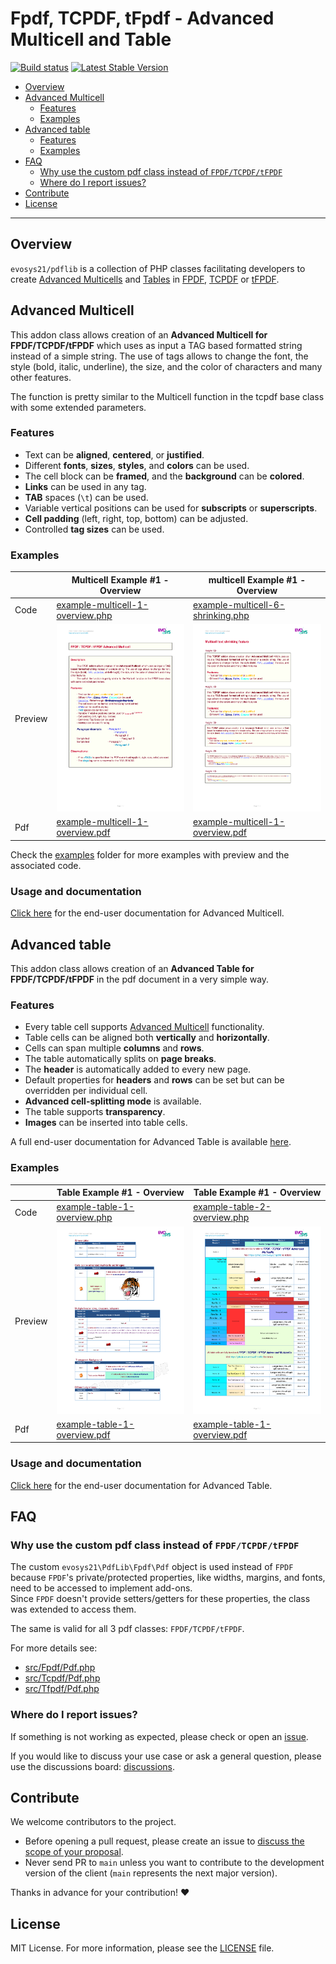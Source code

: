 <h1>Fpdf, TCPDF, tFpdf - Advanced Multicell and Table</h1>

[![Build status](https://github.com/evosys21/pdflib/workflows/build/badge.svg)](https://github.com/evosys21/pdflib/actions) 
[![Latest Stable Version](https://poser.pugx.org/evosys21/phplib/v/stable)](https://packagist.org/packages/evosys21/phplib)

<!-- TOC -->
  * [Overview](#overview)
  * [Advanced Multicell](#advanced-multicell)
    * [Features](#features)
    * [Examples](#examples)
  * [Advanced table](#advanced-table)
    * [Features](#features-1)
    * [Examples](#examples-1)
  * [FAQ](#faq)
    * [Why use the custom pdf class instead of `FPDF/TCPDF/tFPDF`](#why-use-the-custom-pdf-class-instead-of-fpdftcpdftfpdf)
    * [Where do I report issues?](#where-do-i-report-issues)
  * [Contribute](#contribute)
  * [License](#license)
<!-- TOC -->

---

## Overview

`evosys21/pdflib` is a collection of PHP classes facilitating developers to create [Advanced Multicells](#advanced-multicell) and [Tables](#advanced-table) in [FPDF](http://www.fpdf.org), [TCPDF](https://github.com/tecnickcom/TCPDF) or
[tFPDF](http://fpdf.org/en/script/script92.php).

## Advanced Multicell

This addon class allows creation of an **Advanced Multicell for FPDF/TCPDF/tFPDF** which uses as input a TAG based formatted
string instead of a simple string. The use of tags allows to change the font, the style (bold, italic, underline),
the size, and the color of characters and many other features.

The function is pretty similar to the Multicell function in the tcpdf base class with some extended parameters.

### Features

- Text can be **aligned**, **centered**, or **justified**.
- Different **fonts**, **sizes**, **styles**, and **colors** can be used.
- The cell block can be **framed**, and the **background** can be **colored**.
- **Links** can be used in any tag.
- **TAB** spaces (`\t`) can be used.
- Variable vertical positions can be used for **subscripts** or **superscripts**.
- **Cell padding** (left, right, top, bottom) can be adjusted.
- Controlled **tag sizes** can be used.
  
### Examples

|         | Multicell Example #1 - Overview                                                                                             | multicell Example #1 - Overview                                                                                               | 
|---------|-----------------------------------------------------------------------------------------------------------------------------|-------------------------------------------------------------------------------------------------------------------------------|
| Code    | [example-multicell-1-overview.php](examples/Tcpdf/example-multicell-1-overview.php)                                         | [example-multicell-6-shrinking.php](examples/Tcpdf/example-multicell-6-shrinking.php)                                         |
| Preview | [<img src="examples/Tcpdf/example-multicell-1-overview.png" height="300">](examples/Tcpdf/example-multicell-1-overview.pdf) | [<img src="examples/Tcpdf/example-multicell-6-shrinking.png" height="300">](examples/Tcpdf/example-multicell-6-shrinking.pdf) |
| Pdf     | [example-multicell-1-overview.pdf](examples/Tcpdf/example-multicell-1-overview.pdf)                                         | [example-multicell-1-overview.pdf](examples/Tcpdf/example-multicell-1-overview.pdf)                                           |      |

Check the [examples](examples) folder for more examples with preview and the associated code.

### Usage and documentation

[Click here](docs/multicell.md) for the end-user documentation for Advanced Multicell.

## Advanced table

This addon class allows creation of an **Advanced Table for FPDF/TCPDF/tFPDF** in the pdf document in a very simple way.

### Features

- Every table cell supports [Advanced Multicell](#advanced-multicell) functionality.
- Table cells can be aligned both **vertically** and **horizontally**.
- Cells can span multiple **columns** and **rows**.
- The table automatically splits on **page breaks**.
- The **header** is automatically added to every new page.
- Default properties for **headers** and **rows** can be set but can be overridden per individual cell.
- **Advanced cell-splitting mode** is available.
- The table supports **transparency**.
- **Images** can be inserted into table cells.

A full end-user documentation for Advanced Table is available [here](docs/table.md).

### Examples

|         | Table Example #1 - Overview                                                                                         | Table Example #1 - Overview                                                                                         | 
|---------|---------------------------------------------------------------------------------------------------------------------|---------------------------------------------------------------------------------------------------------------------|
| Code    | [example-table-1-overview.php](examples/Tcpdf/example-table-1-overview.php)                                         | [example-table-2-overview.php](examples/Tcpdf/example-table-2-overview.php)                                         |
| Preview | [<img src="examples/Tcpdf/example-table-1-overview.png" height="300">](examples/Tcpdf/example-table-1-overview.pdf) | [<img src="examples/Tcpdf/example-table-2-overview.png" height="300">](examples/Tcpdf/example-table-2-overview.pdf) |
| Pdf     | [example-table-1-overview.pdf](examples/Tcpdf/example-table-1-overview.pdf)                                         | [example-table-1-overview.pdf](examples/Tcpdf/example-table-1-overview.pdf)                                         |      |

### Usage and documentation

[Click here](docs/table.md) for the end-user documentation for Advanced Table.

## FAQ

### Why use the custom pdf class instead of `FPDF/TCPDF/tFPDF`

The custom `evosys21\PdfLib\Fpdf\Pdf` object is used instead of `FPDF` because `FPDF`'s private/protected properties,
like widths, margins, and fonts, need to be accessed to implement add-ons.  
Since `FPDF` doesn't provide setters/getters for these properties, the class was extended to 
access them.

The same is valid for all 3 pdf classes: `FPDF/TCPDF/tFPDF`.

For more details see: 
 - [src/Fpdf/Pdf.php](src/Fpdf/Pdf.php)
 - [src/Tcpdf/Pdf.php](src/Tcpdf/Pdf.php)
 - [src/Tfpdf/Pdf.php](src/Tfpdf/Pdf.php)

### Where do I report issues?

If something is not working as expected, please check or open an
[issue](https://github.com/evosys21/pdflib/issues).

If you would like to discuss your use case or ask a general question, please use the discussions board:
[discussions](https://github.com/evosys21/pdflib/discussions).

## Contribute

We welcome contributors to the project.

- Before opening a pull request, please create an issue to
  [discuss the scope of your proposal](https://github.com/evosys21/pdflib/issues).
- Never send PR to `main` unless you want to contribute to the development
  version of the client (`main` represents the next major version).

Thanks in advance for your contribution! :heart:

## License

MIT License. For more information, please see the [LICENSE](LICENSE.TXT) file.
